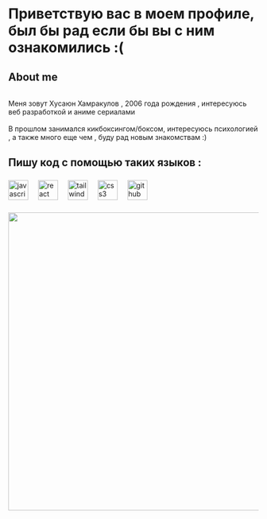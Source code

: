 

###

<h1 align="left">Приветствую вас в моем профиле, был бы рад если бы вы с ним ознакомились :(</h1>

###

<h2 align="left">About me</h2>

###

<h6 align="left"></h6>

###

<p align="left">Меня зовут Хусаюн Хамракулов , 2006 года рождения , интересуюсь веб разработкой и аниме сериалами<br><br>В прошлом занимался кикбоксингом/боксом, интересуюсь психологией , а также много еще чем , буду рад новым знакомствам :)</p>

###

<h2 align="left">Пишу код с помощью таких языков :</h2>

###

<div align="left">
  <img src="https://cdn.jsdelivr.net/gh/devicons/devicon/icons/javascript/javascript-original.svg" height="40" alt="javascript logo"  />
  <img width="12" />
  <img src="https://cdn.jsdelivr.net/gh/devicons/devicon/icons/react/react-original.svg" height="40" alt="react logo"  />
  <img width="12" />
  <img src="https://cdn.jsdelivr.net/gh/devicons/devicon/icons/tailwindcss/tailwindcss-original-wordmark.svg" height="40" alt="tailwindcss logo"  />
  <img width="12" />
  <img src="https://cdn.jsdelivr.net/gh/devicons/devicon/icons/css3/css3-original.svg" height="40" alt="css3 logo"  />
  <img width="12" />
  <img src="https://cdn.jsdelivr.net/gh/devicons/devicon/icons/github/github-original.svg" height="40" alt="github logo"  />
</div>

###

<div align="center">
  <img height='600px' src="https://images.alphacoders.com/121/1217673.jpg"  />
</div>

###
